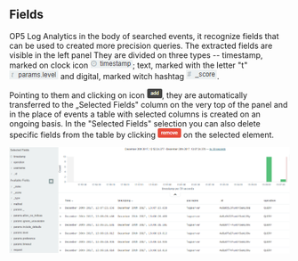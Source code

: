 Fields
------

OP5 Log Analytics in the body of searched events, it recognize fields
that can be used to created more precision queries. The extracted
fields are visible in the left panel They are divided on three types
-- timestamp, marked on clock icon
![](/./media/media/image9.png); text, marked with the letter "t"
![](/./media/media/image10.png) and digital, marked witch hashtag
![](/./media/media/image11.png).

Pointing to them and clicking on icon
![](/./media/media/image12.png), they are automatically transferred to
the „Selected Fields" column on the very top of the panel and in the
place of events a table with selected columns is created on an ongoing
basis. In the "Selected Fields" selection you can also delete specific
fields from the table by clicking
![](/./media/media/image13.png) on the selected element.

![](/./media/media/image14.png)
